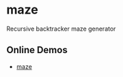 # maze
Recursive backtracker maze generator

## Online Demos
- [maze](https://rawgit.com/akabrainstorm/maze/master/index.html)
